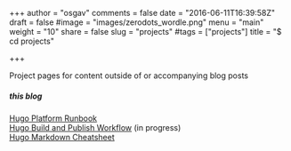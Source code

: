 +++
author = "osgav"
comments = false
date = "2016-06-11T16:39:58Z"
draft = false
#image = "images/zerodots_wordle.png"
menu = "main"
weight = "10"
share = false
slug = "projects"
#tags = ["projects"]
title = "$ cd projects"

+++

Project pages for content outside of or accompanying blog posts

##### this blog

[Hugo Platform Runbook](/page/projects/hugo-platform-runbook)<br />
[Hugo Build and Publish Workflow](/page/projects/hugo-build-and-publish-workflow) (in progress)<br />
[Hugo Markdown Cheatsheet](/page/projects/hugo-markdown-cheatsheet)
